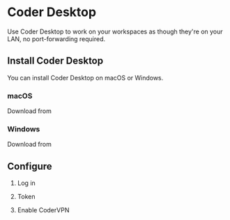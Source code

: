 # Coder Desktop

Use Coder Desktop to work on your workspaces as though they're on your LAN, no
port-forwarding required.

## Install Coder Desktop

<div class="tabs">

You can install Coder Desktop on macOS or Windows.

### macOS

Download from 

### Windows

Download from 

</div>

## Configure

1. Log in

1. Token

1. Enable CoderVPN

